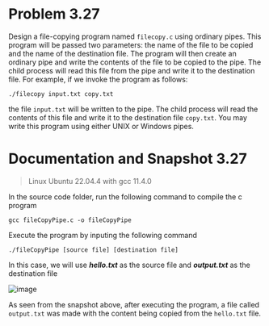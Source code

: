# Problem 3.27  

Design a file-copying program named `filecopy.c` using ordinary pipes. This program will be passed two parameters: the name of the file to be copied and the name of the destination file. The program will then create an ordinary pipe and write the contents of the file to be copied to the pipe. The child process will read this file from the pipe and write it to the destination file. For example, if we invoke the program as follows:  

<pre><code>./filecopy input.txt copy.txt</code></pre>  

the file `input.txt` will be written to the pipe. The child process will read the contents of this file and write it to the destination file `copy.txt`. You may write this program using either UNIX or Windows pipes.


# Documentation and Snapshot 3.27

> Linux Ubuntu 22.04.4 with gcc 11.4.0

In the source code folder, run the following command to compile the c program  

<pre><code>gcc fileCopyPipe.c -o fileCopyPipe</code></pre>  

Execute the program by inputing the following command  

<pre><code>./fileCopyPipe [source file] [destination file]</code></pre>  

In this case, we will use ***hello.txt*** as the source file and ***output.txt*** as the destination file  

![image](https://github.com/Zocke07/Operating-Systems/assets/91361456/e3afcb72-e9bb-4a9f-9e03-b2a7d3a5e449)  

As seen from the snapshot above, after executing the program, a file called `output.txt` was made with the content being copied from the `hello.txt` file.
